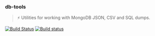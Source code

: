 ### db-tools 

> :zap: Utilities for working with MongoDB JSON, CSV and SQL dumps.

[![Build Status](https://travis-ci.org/stpettersens/db-tools.png?branch=master)](https://travis-ci.org/stpettersens/db-tools)
[![Build status](https://ci.appveyor.com/api/projects/status/sp7knwm4cn43u6bs?svg=true)](https://ci.appveyor.com/project/stpettersens/db-tools)
